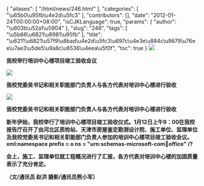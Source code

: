 {
    "aliases": [
        "/html/news/246.html"
    ],
    "categories": [
        "\u65b0\u95fb\u4e2d\u5fc3"
    ],
    "contributors": [],
    "date": "2012-01-24T00:00:00+08:00",
    "isCJKLanguage": true,
    "params": {
        "author": "\u603b\u52a1\u5904"
    },
    "slug": "246",
    "tags": [
        "\u5b66\u6821\u8981\u95fb"
    ],
    "title": "\u6211\u6821\u57f9\u8bad\u4e2d\u5fc3\u697c\u4e3e\u884c\u9879\u76ee\u7ae3\u5de5\u9a8c\u6536\u4eea\u5f0f",
    "toc": true
}
**![](https://cdn.tfls.online/mirror/full/80a3c2d41cd397a964257b6d1b169401fcedd13a.jpg)**

**我校举行培训中心楼项目竣工验收会议**

**![](https://cdn.tfls.online/mirror/full/eb5dbd8174c94ab19071e7a2f32ad64bf2680064.jpg)**

**我校党委吴书记和相关职能部门负责人与各方代表对培训中心楼进行验收**

**![](https://cdn.tfls.online/mirror/full/afa4fb5f369fb895d1801f3eaf3845787070e83f.jpg)**

**我校党委吴书记和相关职能部门负责人与各方代表对培训中心楼进行验收**

**新年伊始，我校举行了培训中心楼项目竣工验收仪式。1月12日上午9：00在我校报告厅召开了由河北区质检站、天津市房屋鉴定勘测设计院、施工单位、监理单位及我校党委吴书记和相关职能部门负责人参加的培训中心楼项目竣工验收会议。xml:namespace prefix = o ns = "urn:schemas-microsoft-com:office:office" /?**

**会上，施工、监理单位就工程概况进行了汇报，各方代表对培训中心楼的加固质量表示了充分肯定。**

**（文/通讯员 赵洪 摄影/通讯员熊小军）**


